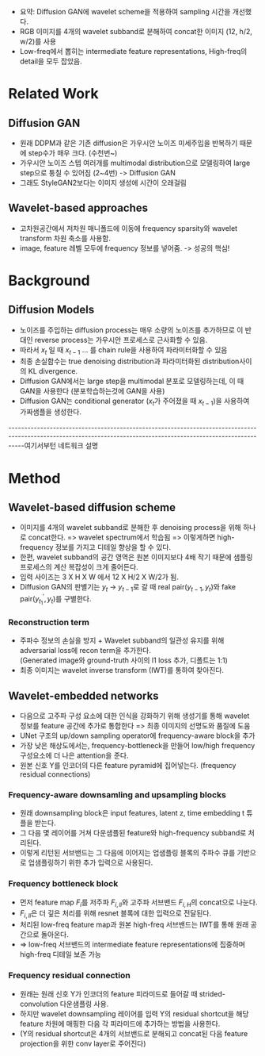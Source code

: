 - 요약: Diffusion GAN에 wavelet scheme을 적용하여 sampling 시간을 개선했다.
- RGB 이미지를 4개의 wavelet subband로 분해하여 concat한 이미지 (12, h/2, w/2)를 사용
- Low-freq에서 뽑히는 intermediate feature representations, High-freq의 detail을 모두 잡았음.


# Related Work
## Diffusion GAN
- 원래 DDPM과 같은 기존 diffusion은 가우시안 노이즈 미세주입을 반복하기 때문에 step수가 매우 크다. (수천번~)
- 가우시안 노이즈 스텝 여러개를 multimodal distribution으로 모델링하여 large step으로 퉁칠 수 있어짐 (2~4번) -> Diffusion GAN
- 그래도 StyleGAN2보다는 이미지 생성에 시간이 오래걸림

## Wavelet-based approaches
- 고차원공간에서 저차원 매니폴드에 이동에 frequency sparsity와 wavelet transform 차원 축소를 사용함.
- image, feature 레벨 모두에 frequency 정보를 넣어줌. -> 성공의 핵심!

# Background
## Diffusion Models
- 노이즈를 주입하는 diffusion process는 매우 소량의 노이즈를 추가하므로 이 반대인 reverse process는 가우시안 프로세스로 근사화할 수 있음.
- 따라서 $x_t$ 일 때 $x_{t-1}$ ... 를 chain rule을 사용하여 파라미터화할 수 있음
- 최종 손실함수는 true denoising distribution과 파라미터화된 distribution사이의 KL divergence.
- Diffusion GAN에서는 large step을 multimodal 분포로 모델링하는데, 이 때 GAN을 사용한다 (분포학습하는것에 GAN을 사용)
- Diffusion GAN는 conditional generator ($x_t$가 주어졌을 때 $x_{t-1}$)을 사용하여 가짜샘플을 생성한다.

-----------------------------------------------------------------------------------------------------------------------------------------------------------------여기서부턴 네트워크 설명
# Method
## Wavelet-based diffusion scheme
- 이미지를 4개의 wavelet subband로 분해한 후 denoising process을 위해 하나로 concat한다. => wavelet spectrum에서 학습됨
=> 이렇게하면 high-frequency 정보를 가지고 디테일 향상을 할 수 있다.
- 한편, wavelet subband의 공간 영역은 원본 이미지보다 4배 작기 때문에 샘플링 프로세스의 계산 복잡성이 크게 줄어든다.
- 입력 사이즈는 3 X H X W 에서 12 X H/2 X W/2가 됨.
- Diffusion GAN의 판별기는 $y_t$ -> $y_{t-1}$로 갈 때 real pair($y_{t-1}, y_t$)와 fake pair($y_{t_1}^{'}, y_t$)를 구별한다.

### Reconstruction term
- 주파수 정보의 손실을 방지 + Wavelet subband의 일관성 유지를 위해 adversarial loss에 recon term을 추가한다.   
   (Generated image와 ground-truth 사이의 l1 loss 추가, 디폴트는 1:1)
- 최종 이미지는 wavelet inverse transform (IWT)를 통하여 찾아진다.

## Wavelet-embedded networks
- 다음으로 고주파 구성 요소에 대한 인식을 강화하기 위해 생성기를 통해 wavelet 정보를 feature 공간에 추가로 통합한다 => 최종 이미지의 선명도와 품질에 도움
- UNet 구조의 up/down sampling operator에 frequency-aware block을 추가
- 가장 낮은 해상도에서는, frequency-bottleneck을 만들어 low/high frequency 구성요소에 더 나은 attention을 준다.
- 원본 신호 Y를 인코더의 다른 feature pyramid에 집어넣는다. (frequency residual connections)

### Frequency-aware downsamling and upsampling blocks
- 원래 downsampling block은 input features, latent z, time embedding t 튜플을 받는다.
- 그 다음 몇 레이어를 거쳐 다운샘플된 feature와 high-frequency subband로 처리된다.
- 이렇게 리턴된 서브밴드는 그 다음에 이어지는 업샘플링 블록의 주파수 큐를 기반으로 업샘플링하기 위한 추가 입력으로 사용된다.
  
### Frequency bottleneck block
- 먼저 feature map $F_i$를 저주파 $F_{i,ll}$와 고주파 서브밴드 $F_{i,H}$의 concat으로 나눈다.
- $F_{i,ll}$은 더 깊은 처리를 위해 resnet 블록에 대한 입력으로 전달된다.
- 처리된 low-freq feature map과 원본 high-freq 서브밴드는 IWT를 통해 원래 공간으로 돌아온다.
- => low-freq 서브밴드의 intermediate feature representations에 집중하며 high-freq 디테일 보존 가능

### Frequency residual connection
- 원래는 원래 신호 Y가 인코더의 feature 피라미드로 들어갈 때 strided-convolution 다운샘플링 사용.
- 하지만 wavelet downsampling 레이어를 입력 Y의 residual shortcut을 해당 feature 차원에 매핑한 다음 각 피라미드에 추가하는 방법을 사용한다.
- (Y의 residual shortcut은 4개의 서브밴드로 분해되고 concat된 다음 feature projection을 위한 conv layer로 주어진다)
